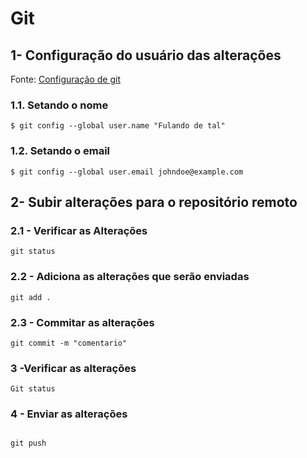 # Git

## 1- Configuração do usuário das alterações 
Fonte: [Configuração de git](
https://git-scm.com/book/pt-br/v2/Customizing-Git-Git-Configuration
)

### 1.1. Setando o nome
````
$ git config --global user.name "Fulando de tal"
````
### 1.2. Setando o email 
````
$ git config --global user.email johndoe@example.com
````
## 2- Subir alterações para o repositório remoto

### 2.1 - Verificar as Alterações
```
git status
```
### 2.2 - Adiciona as alterações que serão enviadas
```
git add .
```
### 2.3 - Commitar as alterações
````
git commit -m "comentario"
````
### 3 -Verificar as alterações
````
Git status
````
### 4 - Enviar as alterações
```

git push
```
